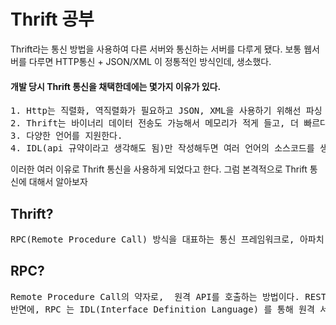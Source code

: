 Thrift 공부
============

Thrift라는 통신 방법을 사용하여 다른 서버와 통신하는 서버를 다루게 됐다.
보통 웹서버를 다루면 HTTP통신 + JSON/XML 이 정통적인 방식인데, 생소했다.

#### 개발 당시 Thrift 통신을 채택한데에는 몇가지 이유가 있다.
<pre>
1. Http는 직렬화, 역직렬화가 필요하고 JSON, XML을 사용하기 위해선 파싱 작업이 필요해서 비용이 크다.
2. Thrift는 바이너리 데이터 전송도 가능해서 메모리가 적게 들고, 더 빠르다.
3. 다양한 언어를 지원한다. 
4. IDL(api 규약이라고 생각해도 됨)만 작성해두면 여러 언어의 소스코드를 생성해낼 수 있어 편리하다.
</pre>

이러한 여러 이유로 Thrift 통신을 사용하게 되었다고 한다.
그럼 본격적으로 Thrift 통신에 대해서 알아보자

## Thrift?
<pre>
RPC(Remote Procedure Call) 방식을 대표하는 통신 프레임워크로, 아파치 재단이 서비스하고 있다. 효율적인 코드 생성 엔진을 사용하여, IDL로 작성한 통신 인터페이스 코드를 여러가지 언어의 소스코드로 변환해준다.  C++, python, java, PHP, Ruby, C# 등등 다양한 언어를 지원한다. 
</pre>

## RPC?
<pre>
Remote Procedure Call의 약자로,  원격 API를 호출하는 방법이다. REST 방식은 URI를 자원으로 표현하고 이를 요청하여 원격 서버의 리소스에 대한 상태를 주고받는 방식이다. 
반면에, RPC 는 IDL(Interface Definition Language) 를 통해 원격 서버의 메소드 스펙을 알 수 있고, 이 메소드를 호출하여 네트워크 통신 과정을 추상화 한 것이라고 볼 수 있다. 결과적으로 프로그래머는 네트워크 통신 작업을 신경쓰지 않고 비즈니스 로직 개발에 더 집중할 수 있다.
</pre>

